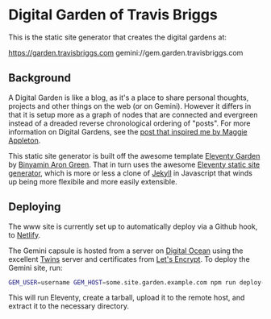 # Digital Garden of Travis Briggs

This is the static site generator that creates the digital gardens at:

https://garden.travisbriggs.com
gemini://gem.garden.travisbriggs.com

## Background

A Digital Garden is like a blog, as it's a place to share personal thoughts, projects and other things on the web (or on Gemini). However it differs in that it is setup more as a graph of nodes that are connected and evergreen instead of a dreaded reverse chronological ordering of "posts". For more information on Digital Gardens, see the [post that inspired me by Maggie Appleton](https://maggieappleton.com/garden-history).

This static site generator is built off the awesome template [Eleventy Garden](https://github.com/binyamin/eleventy-garden) by [Binyamin Aron Green](https://www.buymeacoffee.com/binyamin). That in turn uses the awesome [Eleventy static site generator](https://www.11ty.dev/), which is more or less a clone of [Jekyll](https://jekyllrb.com/) in Javascript that winds up being more flexibile and more easily extensible.

## Deploying

The www site is currently set up to automatically deploy via a Github hook, to [Netlify](https://www.netlify.com/).

The Gemini capsule is hosted from a server on [Digital Ocean](https://www.digitalocean.com/) using the excellent [Twins](https://code.rocket9labs.com/tslocum/twins) server and certificates from [Let's Encrypt](https://letsencrypt.org/). To deploy the Gemini site, run:

```bash
GEM_USER=username GEM_HOST=some.site.garden.example.com npm run deploy-gemini
```

This will run Eleventy, create a tarball, upload it to the remote host, and extract it to the necessary directory.

